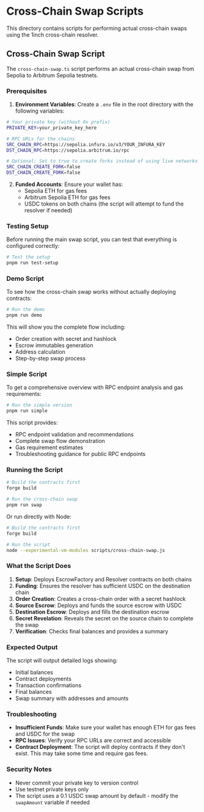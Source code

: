 # Cross-Chain Swap Scripts

This directory contains scripts for performing actual cross-chain swaps using the 1inch cross-chain resolver.

## Cross-Chain Swap Script

The `cross-chain-swap.ts` script performs an actual cross-chain swap from Sepolia to Arbitrum Sepolia testnets.

### Prerequisites

1. **Environment Variables**: Create a `.env` file in the root directory with the following variables:

```bash
# Your private key (without 0x prefix)
PRIVATE_KEY=your_private_key_here

# RPC URLs for the chains
SRC_CHAIN_RPC=https://sepolia.infura.io/v3/YOUR_INFURA_KEY
DST_CHAIN_RPC=https://sepolia.arbitrum.io/rpc

# Optional: Set to true to create forks instead of using live networks
SRC_CHAIN_CREATE_FORK=false
DST_CHAIN_CREATE_FORK=false
```

2. **Funded Accounts**: Ensure your wallet has:
   - Sepolia ETH for gas fees
   - Arbitrum Sepolia ETH for gas fees
   - USDC tokens on both chains (the script will attempt to fund the resolver if needed)

### Testing Setup

Before running the main swap script, you can test that everything is configured correctly:

```bash
# Test the setup
pnpm run test-setup
```

### Demo Script

To see how the cross-chain swap works without actually deploying contracts:

```bash
# Run the demo
pnpm run demo
```

This will show you the complete flow including:
- Order creation with secret and hashlock
- Escrow immutables generation
- Address calculation
- Step-by-step swap process

### Simple Script

To get a comprehensive overview with RPC endpoint analysis and gas requirements:

```bash
# Run the simple version
pnpm run simple
```

This script provides:
- RPC endpoint validation and recommendations
- Complete swap flow demonstration
- Gas requirement estimates
- Troubleshooting guidance for public RPC endpoints

### Running the Script

```bash
# Build the contracts first
forge build

# Run the cross-chain swap
pnpm run swap
```

Or run directly with Node:

```bash
# Build the contracts first
forge build

# Run the script
node --experimental-vm-modules scripts/cross-chain-swap.js
```

### What the Script Does

1. **Setup**: Deploys EscrowFactory and Resolver contracts on both chains
2. **Funding**: Ensures the resolver has sufficient USDC on the destination chain
3. **Order Creation**: Creates a cross-chain order with a secret hashlock
4. **Source Escrow**: Deploys and funds the source escrow with USDC
5. **Destination Escrow**: Deploys and fills the destination escrow
6. **Secret Revelation**: Reveals the secret on the source chain to complete the swap
7. **Verification**: Checks final balances and provides a summary

### Expected Output

The script will output detailed logs showing:
- Initial balances
- Contract deployments
- Transaction confirmations
- Final balances
- Swap summary with addresses and amounts

### Troubleshooting

- **Insufficient Funds**: Make sure your wallet has enough ETH for gas fees and USDC for the swap
- **RPC Issues**: Verify your RPC URLs are correct and accessible
- **Contract Deployment**: The script will deploy contracts if they don't exist. This may take some time and require gas fees.

### Security Notes

- Never commit your private key to version control
- Use testnet private keys only
- The script uses a 0.1 USDC swap amount by default - modify the `swapAmount` variable if needed 